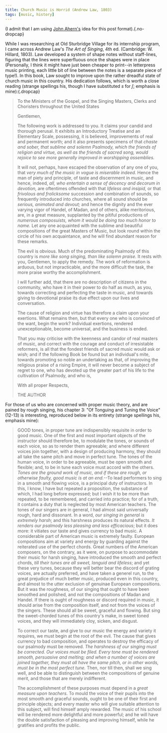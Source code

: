 ```yaml
---
title: Church Music is Horrid (Andrew Law, 1803)
tags: [music, history]
---
```

(I admit that I am using [John Ahern's](https://adfontesjournal.com/john-ahern/) idea for this post format).{.no-dropcap}

While I was researching at Old Sturbridge Village for its internship program, I came across Andrew Law's *The Art of Singing*, 4th ed. (Cambridge: W. Hillard, 1803). Law developed a system of shape notes without staff-lines, figuring that the lines were superfluous once the shapes were in place (Personally, I think it might have just been cheaper to print--in letterpress music printing, each little bit of line between the notes is a separate piece of type!). In this book, Law sought to improve upon the rather dreadful state of church music in this country. His dedication follows, which is worth a close reading (strange spellings his, though I have substituted *s* for *ſ*; emphasis is mine):{.dropcap}

> To the Ministers of the Gospel, and the Singing Masters, Clerks and Choristers throughout the United States
>
> Gentlemen,
>
> The following work is addressed to you. It claims your candid and thorough perusal. It exhibits an Introductory Treatise and an Elementary Scale, possessing, it is believed, improvements of real and permanent worth; and it also presents specimens of that *chaste and sober, that sublime and solemn Psalmody, which the friends of religion and virtue, as well as the friends of sacred song, would rejoice to see more generally improved in worshipping assemblies.*
>
> It will not, perhaps, have escaped the observation of any one of you, that *very much of the music in vogue is miserable indeed.* Hence the man of piety and principle, of taste and discernment in music, and hence, indeed, *all, who entertain a sense of decency and decorum in devotion,* are oftentimes offended with that *lifeless and insipid,* or that *frivolous and frolicksome* succession and combination of sounds, so frequently introduced into churches, where all sound should be *serious, animated and devout;* and hence the dignity and the ever varying vigor of Handel, of Madan, and of others, alike meritorious, are, in a great measure, supplanted by the pitiful productions of *numerous composuists, whom it would be doing too much honor to name.* Let any one acquainted with the sublime and beautiful compositions of the great Masters of Music, but look round within the circle of his own acquaintance, and he will find abundant reason for these remarks. 
>
> The evil is obvious. Much of the predominating Psalmody of this country is *more like song singing, than like solemn praise.* It rests with you, Gentlemen, to apply the remedy. The work of reformation is arduous, but not impracticable, and the more difficult the task, the more praise worthy the accomplishment.
>
> I will further add, that there are no description of citizens in the community, who have it in their power to do half as much, as you, towards correcting and perfecting the taste in music, and towards giving to devotional praise its due effect upon our lives and conversation.
>
> The cause of religion and virtue has therefore a claim upon your exertions. What remains then, but that every one who is convinced of the want, begin the work? Individual exertions, rendered unexceptionable, become universal, and the business is ended. 
>
> That you may criticise with the keenness and candor of real masters of music, and correct with the courage and conduct of irresistable reformers, is all that the fondest friends of sacred music would ask or wish; and if the following Book be found but an individual's mite, towards promoting so noble an undertaking as that, of improving the religious praise of a rising Empire, it will never become a subject of regret to one, who has devoted up the greater part of his life to the cultivation of Psalmody, and who is,
>
> With all proper Respects,
>
> THE AUTHOR

For those of us who are concerned with proper music theory, and are pained by rough singing, his chapter 3: "Of Tonguing and Tuning the Voice" (12-13) is interesting, reproduced below in its entirety (strange spellings his, emphasis mine): 

> GOOD tones, in proper tune are indispensibly requisite in order to good music. One of the first and most important objects of the instructor should therefore be, to modulate the tones, or sounds of each voice, so as to render them agreeable; and where different voices join together, with a design of producing harmony, they should all take the same pitch and move in perfect tune. The tones of the human voice, in order to be agreeable, must be open smooth and flexible; and, to be in tune each voice must accord with the others. *Tones are the ground work of music, and if these are rough, or otherwise faulty, good music is at an end.*--To lead performers to sing in a smooth and flowing voice, is a principal duty of instructors. In this, I know, I have but repeated a proposition, the substance of which, I had long before expressed; but I wish it to be more than repeated, to be remembered, and carried into practice; for of a truth, it contains a duty that is neglected by most American teachers. The tones of our singers are in general, I had almost said universally rough, hard and dissonant. In a word, *our singing in general is extremely harsh*; and this harshness produces its natural effects. *It renders our psalmody less pleasing and less efficacious*; but it does more: it vitiates our taste and gives currency to bad music. A considerable part of American music is extremely faulty. European compositions aim at variety and energy by guarding against the reiterated use of the perfect chords. Great numbers of the American composers, on the contrary, as it were, on purpose to accommodate their music for harsh singing, have introduced the smooth and perfect chords, *till their tunes are all sweet, languid and lifeless*; and yet these very tunes, because they will better bear the discord of grating voices, are actually preferred, and have taken a generel run, to the great prejudice of much better music, produced even in this country, and almost to the utter exclusion of genuinae European compositions. But it was the roughness, of our singing that ought to have been smoothed and polished, and not the compositions of Madan and Handel. If there is ought of roughness or discord required in music, it should arise from the composition itself, and not from the voices of the singers. These should all be sweet, graceful and flowing. But sing the sweet-chorded tunes of this country's make, in sweet toned voices, and they will immediately cloy, sicken, and disgust. 
> 		
> To correct our taste, and give to our music the energy and variety it requires, we must begin at the root of the evil. The cause that gives currency to bad composition, and operates to destroy the efficacy of our psalmody must be removed. *The harshness of our singing must be corrected. Our voices must be filed. Every tone must be rendered smooth, persuasive and melting; and when a number of voices are joined together, they must all have the same pitch, or in other words, must be in the most perfect tune.* Then, nor till then, shall we sing well, and be able to distinguish between the compositions of genuine merit, and those that are merely indifferent.
> 		
> The accomplishment of these purposes must depend in a *great measure upon teachers*. To mould the voice of their pupils into the most smooth and graceful sounds, ought to be one of their first and principle objects; and every master who will give suitable attention to this subject, will find himself amply rewarded. The music of his school will be rendered more delightful and more powerful; and he will have the double satisfaction of pleasing and improving himself, while he gratifies and profits the public.